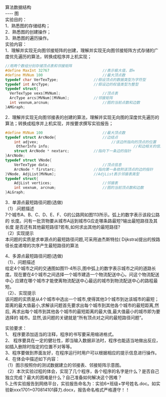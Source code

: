 算法数据结构      
                         ---- 图  
实验目的：  
1．熟悉图的存储结构；  
2．熟悉图的创建操作；  
3．熟悉图的遍历操作。  
实验内容：  
1．理解并实现无向图邻接矩阵的创建，理解并实现无向图邻接矩阵方式存储的广度优先遍历的算法，转换成程序并上机实现；  
```c++
//用两个数组分别存储顶点表和邻接矩阵
#define MaxInt 32767                    	//表示极大值，即∞
#define MVNum 100                       	//最大顶点数 
typedef char VerTexType;              	//假设顶点的数据类型为字符型 
typedef int ArcType;                  	//假设边的权值类型为整型 
typedef struct{ 
  VerTexType vexs[MVNum];            		//顶点表 
  ArcType arcs[MVNum][MVNum];      		//邻接矩阵 
  int vexnum,arcnum;                		//图的当前点数和边数 
}AMGraph; 
```

2．理解并实现无向图邻接表的创建的算法，理解并实现无向图的深度优先遍历的算法；转换成程序并上机实现，并按要求撰写实验报告；  
```c++
#define MVNum 100                        	//最大顶点数 
typedef struct ArcNode{                		//边结点 
    int adjvex;                          		//该边所指向的顶点的位置 
     OtherInfo info;                      	              //和边相关的信息 
    struct ArcNode * nextarc;          	//指向下一条边的指针 
}ArcNode; 
typedef struct VNode{ 
    VerTexType data;                    	//顶点信息 
    ArcNode * firstarc;                	//指向第一条依附该顶点的边的指针 
}VNode, AdjList[MVNum];               	//AdjList表示邻接表类型 
typedef struct{ 
    AdjList vertices;                 		//邻接表 
    int vexnum, arcnum;              		//图的当前顶点数和边数 
}ALGraph;
```
3．单源点最短路径问题(选做)  
（1）.问题描述  
7个城市A、B、C、D、E、F、G的公路网如图113所示。弧上的数字表示该段公路的
长度。问有一批货物要从城市A运到城市G应走哪条路最短?输出最短路径及其长度
是否还有其他最短路径?若有,如何求出其他的最短路径?  
（2）实现提示  
本问题的实质是求单源点的最短路径问题,可采用迪杰斯特拉( Dijkstra)提出的按路
径长度递增的次序产生最短路径的算法  
 
4、多源点最短路径问题(选做)  
（1）、问题描述  
给定4个城市之间的交通图如图11-4所示,图中弧上的数字表示城市之间的道路长
度。现在要在4个城市之间选择一个城市建造一个物流配送中心。问这个物流配送中心
应建在哪个城市才能使离物流配送中心最远的城市到物流配送中心的路程最短。  
（2）、实现提示  
该问题的实质是从4个城市中选出一个城市,使得其他3个城市到达该城市的最短；
距离的最大值最小,求解该问题首先要求出每个城市到其他各个城市的最短距离,然后,
再求出每个城市到其他各个城市的最短距离的最大值,最大值最小的城市即为要选择的
城市。显然,该问题的关键就是“所有顶点对之间的最短路径问题”。  
 
实验要求：  
1、 程序要添加适当的注释，程序的书写要采用缩进格式。  
2、 程序要具在一定的健壮性，即当输入数据非法时，程序也能适当地做出反应，如插入删除时指定的位置不对等等。  
3、程序要做到界面友好，在程序运行时用户可以根据相应的提示信息进行操作。  
4．在体会中描述如下内容：  
（1）图示按照你的测试数据建立的邻接表、邻接矩阵示意图。  
（2）本次实验过程的体会，实现了几个程序，各个程序的名字是什么？是否自己独立完成？最大的困难是什么？自己准备如何解决这个困难？  
5.上传实验报告到网络平台，实验报告命名为：实验6+班级+学号姓名.doc。如实验新xxx1701+070814101薛力.docx，报告命名格式严格遵守！！

